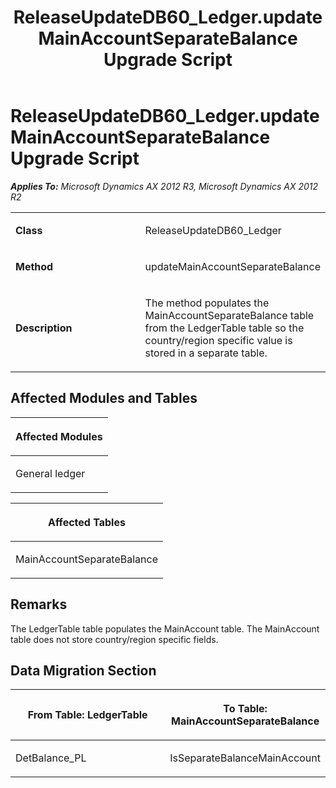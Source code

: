 ﻿---
title: ReleaseUpdateDB60_Ledger.updateMainAccountSeparateBalance Upgrade Script
TOCTitle: ReleaseUpdateDB60_Ledger.updateMainAccountSeparateBalance Upgrade Script
ms:assetid: 3b770551-df47-fb53-f5a7-5c693e240468
ms:mtpsurl: https://msdn.microsoft.com/en-us/library/JJ685282(v=AX.60)
ms:contentKeyID: 49707734
ms.date: 05/18/2015
mtps_version: v=AX.60
---

# ReleaseUpdateDB60\_Ledger.updateMainAccountSeparateBalance Upgrade Script 


_**Applies To:** Microsoft Dynamics AX 2012 R3, Microsoft Dynamics AX 2012 R2_

<table>
<colgroup>
<col style="width: 50%" />
<col style="width: 50%" />
</colgroup>
<tbody>
<tr class="odd">
<td><p><strong>Class</strong></p></td>
<td><p>ReleaseUpdateDB60_Ledger</p></td>
</tr>
<tr class="even">
<td><p><strong>Method</strong></p></td>
<td><p>updateMainAccountSeparateBalance</p></td>
</tr>
<tr class="odd">
<td><p><strong>Description</strong></p></td>
<td><p>The method populates the MainAccountSeparateBalance table from the LedgerTable table so the country/region specific value is stored in a separate table.</p></td>
</tr>
</tbody>
</table>


## Affected Modules and Tables

<table>
<colgroup>
<col style="width: 100%" />
</colgroup>
<thead>
<tr class="header">
<th><p>Affected Modules</p></th>
</tr>
</thead>
<tbody>
<tr class="odd">
<td><p>General ledger</p></td>
</tr>
</tbody>
</table>


<table>
<colgroup>
<col style="width: 100%" />
</colgroup>
<thead>
<tr class="header">
<th><p>Affected Tables</p></th>
</tr>
</thead>
<tbody>
<tr class="odd">
<td><p>MainAccountSeparateBalance</p></td>
</tr>
</tbody>
</table>


## Remarks

The LedgerTable table populates the MainAccount table. The MainAccount table does not store country/region specific fields.

## Data Migration Section

<table>
<colgroup>
<col style="width: 50%" />
<col style="width: 50%" />
</colgroup>
<thead>
<tr class="header">
<th><p>From Table: LedgerTable</p></th>
<th><p>To Table: MainAccountSeparateBalance</p></th>
</tr>
</thead>
<tbody>
<tr class="odd">
<td><p>DetBalance_PL</p></td>
<td><p>IsSeparateBalanceMainAccount</p></td>
</tr>
</tbody>
</table>

  


